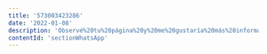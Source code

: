 ```yaml
---
title: '573003423286'
date: '2022-01-08'
description: 'Observé%20tu%20página%20y%20me%20gustaría%20más%20información%20'
contentId: 'sectionWhatsApp'
---
```

